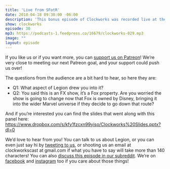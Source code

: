 ```yaml
---
title: 'Live from SFotR'
date: 2018-04-18 09:30:00 -06:00
description: 'This bonus episode of Clockworks was recorded live at the Sci-Fi On the Rock convention in St. John's Newfoundland. We talk about the nature of surreal and psychedelic art, about some symbolic aspects of Legion, and we take some questions from the audience.'
show: clockworks
episode: 30
mp3: https://podcasts-1.feedpress.co/16679/clockworks-029.mp3
image: ""
layout: episode
---
```


If you like us or if you want more, you can [support us on Patreon](https://www.patreon.com/clockworkscast)! We’re very close to meeting our next Patreon goal, and your support could push us over!

The questions from the audience are a bit hard to hear, so here they are:

* Q1: What aspect of Legion drew you into it?
* Q2: You said this is an FX show, it’s a Fox property. Are you worried the show is going to change now that Fox is owned by Disney, bringing it into the wider Marvel universe if they decide to go down that route?

And if you’re interested you can find the slides that went along with this panel here:
https://www.dropbox.com/s/kfy1fzcxn99yiso/Clockworks%20Slides.pptx?dl=0


We’d love to hear from you! You can talk to us about Legion, or you can even just say hi by [tweeting to us](http://www.twitter.com/clockworkscast), or shooting us an email at clockworkscast at gmail.com if what you have to say will take more than 140 characters! You can also [discuss this episode in our subreddit](https://www.reddit.com/r/Goodstuff_fm/). We’re on [facebook](http://facebook.com/clockworkscast) and [instagram](https://www.instagram.com/clockworkscast) too if you care about those things!
